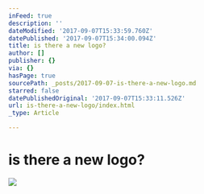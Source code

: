 ```yaml
---
inFeed: true
description: ''
dateModified: '2017-09-07T15:33:59.760Z'
datePublished: '2017-09-07T15:34:00.094Z'
title: is there a new logo?
author: []
publisher: {}
via: {}
hasPage: true
sourcePath: _posts/2017-09-07-is-there-a-new-logo.md
starred: false
datePublishedOriginal: '2017-09-07T15:33:11.526Z'
url: is-there-a-new-logo/index.html
_type: Article

---
```

# is there a new logo?
![](https://the-grid-user-content.s3-us-west-2.amazonaws.com/e02fd6ad-9195-4b42-9f01-1183eb668aed.png)